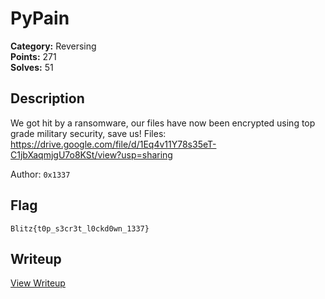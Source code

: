 # PyPain

**Category:** Reversing  
**Points:** 271  
**Solves:** 51  

## Description

We got hit by a ransomware, our files have now been encrypted using top grade military security, save us!
Files: https://drive.google.com/file/d/1Eq4v11Y78s35eT-C1jbXaqmjgU7o8KSt/view?usp=sharing

Author: `0x1337`

## Flag

`Blitz{t0p_s3cr3t_l0ckd0wn_1337}`

## Writeup

[View Writeup](https://github.com/1nv1sibl3/BlitzCTF-2025/blob/main/writeups/PyPain_writeup.md)
